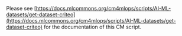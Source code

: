 Please see [https://docs.mlcommons.org/cm4mlops/scripts/AI-ML-datasets/get-dataset-criteo](https://docs.mlcommons.org/cm4mlops/scripts/AI-ML-datasets/get-dataset-criteo) for the documentation of this CM script.
